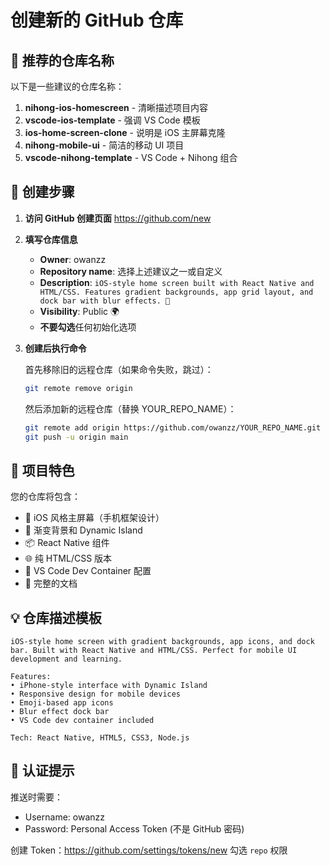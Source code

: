 # 创建新的 GitHub 仓库

## 🎯 推荐的仓库名称

以下是一些建议的仓库名称：

1. **nihong-ios-homescreen** - 清晰描述项目内容
2. **vscode-ios-template** - 强调 VS Code 模板
3. **ios-home-screen-clone** - 说明是 iOS 主屏幕克隆
4. **nihong-mobile-ui** - 简洁的移动 UI 项目
5. **vscode-nihong-template** - VS Code + Nihong 组合

## 📝 创建步骤

1. **访问 GitHub 创建页面**
   https://github.com/new

2. **填写仓库信息**
   - **Owner**: owanzz
   - **Repository name**: 选择上述建议之一或自定义
   - **Description**: `iOS-style home screen built with React Native and HTML/CSS. Features gradient backgrounds, app grid layout, and dock bar with blur effects. 📱`
   - **Visibility**: Public 🌍
   - **不要勾选**任何初始化选项

3. **创建后执行命令**

   首先移除旧的远程仓库（如果命令失败，跳过）：
   ```bash
   git remote remove origin
   ```

   然后添加新的远程仓库（替换 YOUR_REPO_NAME）：
   ```bash
   git remote add origin https://github.com/owanzz/YOUR_REPO_NAME.git
   git push -u origin main
   ```

## 🚀 项目特色

您的仓库将包含：
- 📱 iOS 风格主屏幕（手机框架设计）
- 🎨 渐变背景和 Dynamic Island
- 📦 React Native 组件
- 🌐 纯 HTML/CSS 版本
- 🐳 VS Code Dev Container 配置
- 📖 完整的文档

## 💡 仓库描述模板

```
iOS-style home screen with gradient backgrounds, app icons, and dock bar. Built with React Native and HTML/CSS. Perfect for mobile UI development and learning.

Features:
• iPhone-style interface with Dynamic Island
• Responsive design for mobile devices  
• Emoji-based app icons
• Blur effect dock bar
• VS Code dev container included

Tech: React Native, HTML5, CSS3, Node.js
```

## 🔐 认证提示

推送时需要：
- Username: owanzz
- Password: Personal Access Token (不是 GitHub 密码)

创建 Token：https://github.com/settings/tokens/new
勾选 `repo` 权限